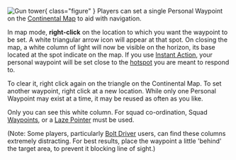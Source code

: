 ![
[Gun tower](../locations/Gun_tower.md) ](../images/Personal_waypoint.jpg){ class="figure" } Players can set a single Personal
Waypoint on the [Continental Map](../etc/Continental_Map.md) to aid with
navigation.

In map mode, <b>right-click</b> on the location to which you want the waypoint
to be set. A white triangular arrow icon will appear at that spot. On closing
the map, a white column of light will now be visible on the horizon, its base
located at the spot indicate on the map. If you use
[Instant Action](Instant_Action.md), your personal waypoint will be set close to
the [hotspot](Hotspot.md) you are meant to respond to.

To clear it, right click again on the triangle on the Continental Map. To set
another waypoint, right click at a new location. While only one Personal
Waypoint may exist at a time, it may be reused as often as you like.

Only you can see this white column. For squad co-ordination, Squad
[Waypoints](Waypoint.md), or a [Laze Pointer](../weapons/Laze_Pointer.md) must
be used.

(Note: Some players, particularly [Bolt Driver](../weapons/Bolt_Driver.md)
users, can find these columns extremely distracting. For best results, place the
waypoint a little 'behind' the target area, to prevent it blocking line of
sight.)


